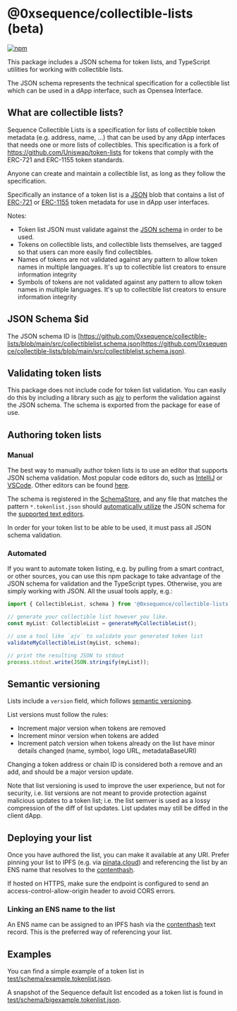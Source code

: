 # @0xsequence/collectible-lists (beta)
[![npm](https://img.shields.io/npm/v/@0xsequence/collectible-lists)](https://unpkg.com/@0xsequence/collectible-lists@latest/)

This package includes a JSON schema for token lists, and TypeScript utilities for working with collectible lists.

The JSON schema represents the technical specification for a collectible list which can be used in a dApp interface, such as Opensea Interface.

## What are collectible lists?

Sequence Collectible Lists is a specification for lists of collectible token metadata (e.g. address, name, ...) that can be used by any dApp interfaces that needs one or more lists of collectibles. This specification is a fork of https://github.com/Uniswap/token-lists for tokens that comply with the ERC-721 and ERC-1155 token standards.

Anyone can create and maintain a collectible list, as long as they follow the specification. 

Specifically an instance of a token list is a [JSON](https://www.json.org/json-en.html) blob that contains a list of 
[ERC-721](https://github.com/ethereum/EIPs/blob/master/EIPS/eip-721.md) or [ERC-1155](https://github.com/ethereum/EIPs/blob/master/EIPS/eip-1155.md) token metadata for use in dApp user interfaces.

Notes:
- Token list JSON must validate against the [JSON schema](https://json-schema.org/) in order to be used.
- Tokens on collectible lists, and collectible lists themselves, are tagged so that users can more easily find collectibles.
- Names of tokens are not validated against any pattern to allow token names in multiple languages. It's up to collectible list creators to ensure information integrity
- Symbols of tokens are not validated against any pattern to allow token names in multiple languages. It's up to collectible list creators to ensure information integrity

## JSON Schema $id

The JSON schema ID is [https://github.com/0xsequence/collectible-lists/blob/main/src/collectiblelist.schema.json(https://github.com/0xsequence/collectible-lists/blob/main/src/collectiblelist.schema.json).

## Validating token lists

This package does not include code for token list validation. You can easily do this by including a library such as 
[ajv](https://ajv.js.org/) to perform the validation against the JSON schema. The schema is exported from the package
for ease of use.

## Authoring token lists

### Manual

The best way to manually author token lists is to use an editor that supports JSON schema validation. Most popular
code editors do, such as [IntelliJ](https://www.jetbrains.com/help/idea/json.html#ws_json_schema_add_custom) or 
[VSCode](https://code.visualstudio.com/docs/languages/json#_json-schemas-and-settings). Other editors
can be found [here](https://json-schema.org/implementations.html#editors).

The schema is registered in the [SchemaStore](https://github.com/SchemaStore/schemastore), and any file that matches
the pattern `*.tokenlist.json` should 
[automatically utilize](https://www.jetbrains.com/help/idea/json.html#ws_json_using_schemas) 
the JSON schema for the [supported text editors](https://www.schemastore.org/json/#editors).

In order for your token list to be able to be used, it must pass all JSON schema validation.

### Automated

If you want to automate token listing, e.g. by pulling from a smart contract, or other sources, you can use this
npm package to take advantage of the JSON schema for validation and the TypeScript types.
Otherwise, you are simply working with JSON. All the usual tools apply, e.g.:

```typescript
import { CollectibleList, schema } from '@0xsequence/collectible-lists'

// generate your collectible list however you like.
const myList: CollectibleList = generateMyCollectibleList();

// use a tool like `ajv` to validate your generated token list
validateMyCollectibleList(myList, schema);

// print the resulting JSON to stdout
process.stdout.write(JSON.stringify(myList));
```

## Semantic versioning

Lists include a `version` field, which follows [semantic versioning](https://semver.org/).

List versions must follow the rules:

- Increment major version when tokens are removed
- Increment minor version when tokens are added
- Increment patch version when tokens already on the list have minor details changed (name, symbol, logo URL, metadataBaseURI)

Changing a token address or chain ID is considered both a remove and an add, and should be a major version update.

Note that list versioning is used to improve the user experience, but not for security, i.e. list versions are not meant
to provide protection against malicious updates to a token list; i.e. the list semver is used as a lossy compression
of the diff of list updates. List updates may still be diffed in the client dApp.

## Deploying your list

Once you have authored the list, you can make it available at any URI. Prefer pinning your list to IPFS 
(e.g. via [pinata.cloud](https://pinata.cloud)) and referencing the list by an ENS name that resolves to the 
[contenthash](https://eips.ethereum.org/EIPS/eip-1577).

If hosted on HTTPS, make sure the endpoint is configured to send an access-control-allow-origin header to avoid CORS errors.

### Linking an ENS name to the list

An ENS name can be assigned to an IPFS hash via the [contenthash](https://eips.ethereum.org/EIPS/eip-1577) text record.
This is the preferred way of referencing your list.

## Examples

You can find a simple example of a token list in [test/schema/example.tokenlist.json](https://github.com/0xsequence/collectible-lists/blob/main/test/schema/example.collectiblelist.json).

A snapshot of the Sequence default list encoded as a token list is found in [test/schema/bigexample.tokenlist.json](https://github.com/0xsequence/collectible-lists/blob/main/test/schema/bigexample.collectiblelist.json).

